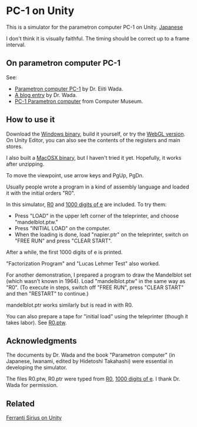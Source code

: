 # PC-1 on Unity

This is a simulator for the parametron computer PC-1 on Unity. 
[Japanese](README_ja.md)

I don't think it is visually faithful. 
The timing should be correct up to a frame interval. 

## On parametron computer PC-1

See: 

- [Parametron computer PC-1](https://www.iijlab.net/~ew/pc1/) 
by Dr. Eiiti Wada. 
- [A blog entry](http://parametron.blogspot.com/search/label/PC-1%E3%82%B7%E3%83%9F%E3%83%A5%E3%83%AC%E3%83%BC%E3%82%BF) 
by Dr. Wada.
- [PC-1 Parametron computer](http://museum.ipsj.or.jp/computer/dawn/0016.html)
from Computer Museum.

## How to use it

Download the [Windows binary](PC1onUnity_Windows.zip), 
build it yourself, 
or try the
[WebGL version](https://automaticcomputer.github.io/PC1onUnity/PC1onUnity_WebGL/index.html). 
On Unity Editor, 
you can also see the contents of the registers and main stores. 

I also built a [MacOSX binary](PC1onUnity_MacOSX.app.zip), 
but I haven't tried it yet. 
Hopefully, it works after unzipping. 

To move the viewpoint, use arrow keys and PgUp, PgDn. 

Usually people wrote a program in a kind of assembly language 
and loaded it with the initial orders "R0". 

In this simulator, 
[R0](https://www.iijlab.net/~ew/pc1/R0.html) 
and 
[1000 digits of e](https://www.iijlab.net/~ew/pc1/e1000.html) are included. 
To try them: 
- Press "LOAD" in the upper left corner of the teleprinter, 
and choose "mandelblot.ptw."
- Press "INITIAL LOAD" on the computer. 
- When the loading is done, load "napier.ptr" on the teleprinter, 
switch on "FREE RUN" and press "CLEAR START". 

After a while, the first 1000 digits of e is printed. 

"Factorization Program" and "Lucas Lehmer Test" also worked. 

For another demonstration, 
I prepared a program to draw the Mandelblot set 
(which wasn't known in 1964). 
Load "mandelblot.ptw" in the same way as "R0". 
(To execute in steps, 
switch off "FREE RUN", press "CLEAR START" 
and then "RESTART" to continue.)

mandelblot.ptr works similarly but is read in with R0. 

You can also prepare a tape for "initial load" using the teleprinter 
(though it takes labor). 
See [R0.ptw](Assets/Tapes/R0.ptw.txt).



## Acknowledgments

The documents by Dr. Wada and the book 
"Parametron computer" (in Japanese, Iwanami, edited by Hidetoshi Takahashi)
were essential in developing the simulator. 

The files R0.ptw, R0.ptr were typed from 
[R0](https://www.iijlab.net/~ew/pc1/R0.html), 
[1000 digits of e](https://www.iijlab.net/~ew/pc1/e1000.html). 
I thank Dr. Wada for permission. 


## Related

[Ferranti Sirius on Unity](https://github.com/AutomaticComputer/SiriusOnUnity)
